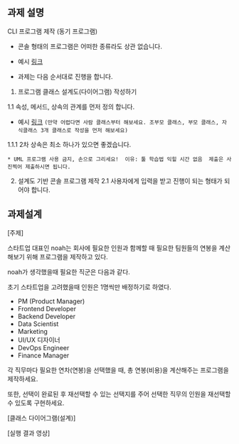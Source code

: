 ## 과제 설명

CLI 프로그램 제작 (동기 프로그램)
* 콘솔 형태의 프로그램은 어떠한 종류라도 상관 없습니다.
- 예시 [링크](https://www.youtube.com/watch?v=EKy4m5FxhjE)

* 과제는 다음 순서대로 진행을 합니다.

1. 프로그램 클래스 설계도(다이어그램) 작성하기

1.1 속성, 메서드, 상속의 관계를 먼저 정의 합니다.
- 예시 [링크](https://blog.kakaocdn.net/dn/KKHyA/btrb7uJR0y0/fCTJikYRHAQWhJP5yA3x00/img.png)
  `(만약 어렵다면 사람 클래스부터 해보세요. 조부모 클래스, 부모 클래스, 자식클래스 3개 클래스로 작성을 먼저 해보세요)`

1.1.1 2차 상속은 최소 하나가 있으면 좋겠습니다.

`* UML 프로그램 사용 금지, 손으로 그리세요! 
이유: 툴 학습법 익힐 시간 없음 
제출은 사진찍어 제출하시면 됩니다.`

2. 설계도 기반 콘솔 프로그램 제작
   2.1 사용자에게 입력을 받고 진행이 되는 형태가 되어야 합니다.

## 과제설계

[주제]

스타트업 대표인 noah는 회사에 필요한 인원과 함께할 때 필요한 팀원들의 연봉을 계산해보기 위해 프로그램을 제작하고 있다.

noah가 생각했을때 필요한 직군은 다음과 같다.

초기 스타트업을 고려했을때 인원은 1명씩만 배정하기로 하였다.

- PM (Product Manager)
- Frontend Developer
- Backend Developer
- Data Scientist
- Marketing
- UI/UX 디자이너
- DevOps Engineer
- Finance Manager

각 직무마다 필요한 연차(연봉)을 선택했을 때, 총 연봉(비용)을 계산해주는 프로그램을 제작하세요.

또한, 선택이 완료된 후 재선택할 수 있는 선택지를 주어 선택한 직무의 인원을 재선택할 수 있도록 구현하세요.

[클래스 다이어그램(설계)]

[실행 결과 영상]